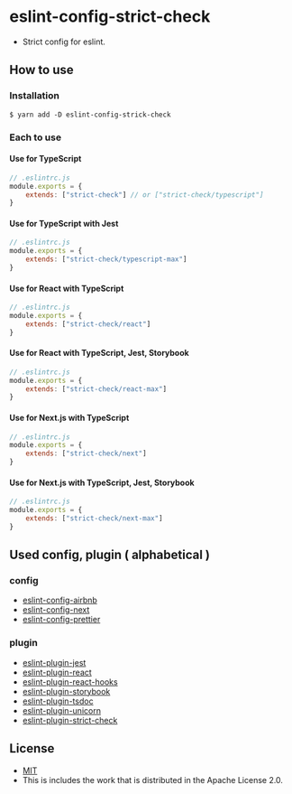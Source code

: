 # eslint-config-strict-check
- Strict config for eslint.

## How to use
### Installation

```shell
$ yarn add -D eslint-config-strick-check
```

### Each to use
#### Use for TypeScript

```javascript
// .eslintrc.js
module.exports = {
    extends: ["strict-check"] // or ["strict-check/typescript"]
}
```

#### Use for TypeScript with Jest

```javascript
// .eslintrc.js
module.exports = {
    extends: ["strict-check/typescript-max"]
}
```

#### Use for React with TypeScript

```javascript
// .eslintrc.js
module.exports = {
    extends: ["strict-check/react"]
}
```

#### Use for React with TypeScript, Jest, Storybook

```javascript
// .eslintrc.js
module.exports = {
    extends: ["strict-check/react-max"]
}
```

#### Use for Next.js with TypeScript

```javascript
// .eslintrc.js
module.exports = {
    extends: ["strict-check/next"]
}
```

#### Use for Next.js with TypeScript, Jest, Storybook

```javascript
// .eslintrc.js
module.exports = {
    extends: ["strict-check/next-max"]
}
```

## Used config, plugin ( alphabetical )
### config
- [eslint-config-airbnb](https://www.npmjs.com/package/eslint-config-airbnb)
- [eslint-config-next](https://www.npmjs.com/package/eslint-config-next)
- [eslint-config-prettier](https://www.npmjs.com/package/eslint-config-prettier)

### plugin
- [eslint-plugin-jest](https://www.npmjs.com/package/eslint-plugin-jest)
- [eslint-plugin-react](https://www.npmjs.com/package/eslint-plugin-react)
- [eslint-plugin-react-hooks](https://www.npmjs.com/package/eslint-plugin-react-hooks)
- [eslint-plugin-storybook](https://www.npmjs.com/package/eslint-plugin-storybook)
- [eslint-plugin-tsdoc](https://www.npmjs.com/package/eslint-plugin-tsdoc)
- [eslint-plugin-unicorn](https://www.npmjs.com/package/eslint-plugin-unicorn)
- [eslint-plugin-strict-check](https://www.npmjs.com/package/eslint-plugin-strict-check)

## License
- [MIT](LICENSE)
- This is includes the work that is distributed in the Apache License 2.0.
